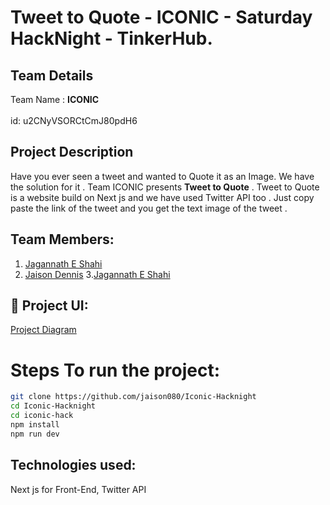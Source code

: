 # Tweet to Quote - ICONIC - Saturday HackNight - TinkerHub.

## Team Details

Team Name : <b>ICONIC</b> <br></br>id: u2CNyVSORCtCmJ80pdH6

## Project Description

Have you ever seen a tweet and wanted to Quote it as an Image. We have the solution for it . Team ICONIC presents <b>Tweet to Quote</b> . Tweet to Quote is a website build on Next js and we have used Twitter API too . Just copy paste the link of the tweet and you get the text image of the tweet .

## Team Members:

1. [Jagannath E Shahi](https://github.com/Jagannathes)
2. [Jaison Dennis](https://github.com/jaison080) 3.[Jagannath E Shahi](https://github.com/Jagannathes)

## 🔧 Project UI:

[Project Diagram](link)

# Steps To run the project:

```bash
git clone https://github.com/jaison080/Iconic-Hacknight
cd Iconic-Hacknight
cd iconic-hack
npm install
npm run dev
```

## Technologies used:

Next js for Front-End, Twitter API
